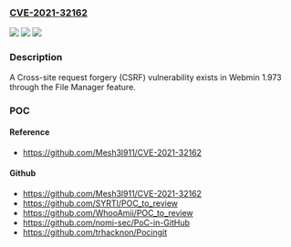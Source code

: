 ### [CVE-2021-32162](https://cve.mitre.org/cgi-bin/cvename.cgi?name=CVE-2021-32162)
![](https://img.shields.io/static/v1?label=Product&message=n%2Fa&color=blue)
![](https://img.shields.io/static/v1?label=Version&message=n%2Fa&color=blue)
![](https://img.shields.io/static/v1?label=Vulnerability&message=n%2Fa&color=brighgreen)

### Description

A Cross-site request forgery (CSRF) vulnerability exists in Webmin 1.973 through the File Manager feature.

### POC

#### Reference
- https://github.com/Mesh3l911/CVE-2021-32162

#### Github
- https://github.com/Mesh3l911/CVE-2021-32162
- https://github.com/SYRTI/POC_to_review
- https://github.com/WhooAmii/POC_to_review
- https://github.com/nomi-sec/PoC-in-GitHub
- https://github.com/trhacknon/Pocingit

